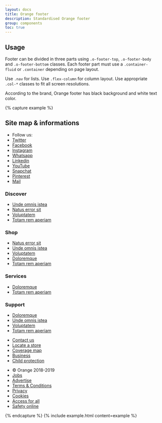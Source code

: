 ```yaml
---
layout: docs
title: Orange footer
description: Standardised Orange footer
group: components
toc: true
---
```


## Usage

Footer can be divided in three parts using `.o-footer-top`, `.o-footer-body` and `.o-footer-bottom` classes.
Each footer part must use a `.container-fluid` or `.container` depending on page layout.

Use `.nav` for lists. Use `.flex-column` for column layout. Use appropriate `.col-*` classes to fit all screen resolutions.

According to the brand, Orange footer has black background and white text color.

{% capture example %}
<footer class="o-footer" role="contentinfo">
    <h2 class="sr-only">Site map & informations</h2>
    <div class="o-footer-top">
        <div class="container">
            <div class="row mb-0">
                <ul class="nav align-items-center">
                  <li class="nav-item"><span class="nav-link">Follow us:</span></li>
                  <li class="nav-item ml-2"><a class="nav-link btn btn-inverse btn-social btn-twitter" href="#"><span class="sr-only">Twitter</span></a></li>
                  <li class="nav-item ml-2"><a class="nav-link btn btn-inverse btn-social btn-facebook" href="#"><span class="sr-only">Facebook</span></a></li>
                  <li class="nav-item ml-2"><a class="nav-link btn btn-inverse btn-social btn-instagram" href="#"><span class="sr-only">Instagram</span></a></li>
                  <li class="nav-item ml-2"><a class="nav-link btn btn-inverse btn-social btn-whatsapp" href="#"><span class="sr-only">Whatsapp</span></a></li>
                  <li class="nav-item ml-2"><a class="nav-link btn btn-inverse btn-social btn-linkedin" href="#"><span class="sr-only">Linkedin</span></a></li>
                  <li class="nav-item ml-2"><a class="nav-link btn btn-inverse btn-social btn-youtube" href="#"><span class="sr-only">YouTube</span></a></li>
                  <li class="nav-item ml-2"><a class="nav-link btn btn-inverse btn-social btn-snapchat" href="#"><span class="sr-only">Snapchat</span></a></li>
                  <li class="nav-item ml-2"><a class="nav-link btn btn-inverse btn-social btn-pinterest" href="#"><span class="sr-only">Pinterest</span></a></li>
                  <li class="nav-item ml-2"><a class="nav-link btn btn-inverse btn-social btn-mail" href="#"><span class="sr-only">Mail</span></a></li>
                </ul>
            </div>
        </div>
    </div>
    <div class="o-footer-body">
        <div class="container">
            <div class="row">
                <div class="col-md-3 col-sm-6">
                    <h3>Discover</h3>
                    <ul class="nav flex-column">
                        <li class="nav-item"><a class="nav-link" href="#">Unde omnis istea</a></li>
                        <li class="nav-item"><a class="nav-link" href="#">Natus error sit</a></li>
                        <li class="nav-item"><a class="nav-link" href="#">Voluptatem</a></li>
                        <li class="nav-item"><a class="nav-link" href="#">Totam rem aperiam</a></li>
                    </ul>
                </div>
                <div class="col-md-3 col-sm-6">
                    <h3>Shop</h3>
                    <ul class="nav flex-column">
                        <li class="nav-item"><a class="nav-link" href="#">Natus error sit</a></li>
                        <li class="nav-item"><a class="nav-link" href="#">Unde omnis istea</a></li>
                        <li class="nav-item"><a class="nav-link" href="#">Voluptatem</a></li>
                        <li class="nav-item"><a class="nav-link" href="#">Doloremque</a></li>
                        <li class="nav-item"><a class="nav-link" href="#">Totam rem aperiam</a></li>
                    </ul>
                </div>
                <div class="col-md-3 col-sm-6">
                    <h3>Services</h3>
                    <ul class="nav flex-column">
                        <li class="nav-item"><a class="nav-link" href="#">Doloremque</a></li>
                        <li class="nav-item"><a class="nav-link" href="#">Totam rem aperiam</a></li>
                    </ul>
                </div>
                <div class="col-md-3 col-sm-6">
                    <h3>Support</h3>
                    <ul class="nav flex-column">
                        <li class="nav-item"><a class="nav-link" href="#">Doloremque</a></li>
                        <li class="nav-item"><a class="nav-link" href="#">Unde omnis istea</a></li>
                        <li class="nav-item"><a class="nav-link" href="#">Voluptatem</a></li>
                        <li class="nav-item"><a class="nav-link" href="#">Totam rem aperiam</a></li>
                    </ul>
                </div>
            </div>
            <div class="row mb-0">
                <ul class="nav">
                    <li class="nav-item"><a class="nav-link" href="#">Contact us</a></li>
                    <li class="nav-item"><a class="nav-link" href="#">Locate a store</a></li>
                    <li class="nav-item"><a class="nav-link" href="#">Coverage map</a></li>
                    <li class="nav-item"><a class="nav-link" href="#">Business</a></li>
                    <li class="nav-item"><a class="nav-link" href="#">Child protection</a></li>
                </ul>
            </div>
        </div>
    </div>
    <div class="o-footer-bottom">
        <div class="container">
            <div class="row mb-0">
                <ul class="nav">
                    <li class="nav-item"><span class="nav-link">© Orange 2018-2019</span></li>
                    <li class="nav-item"><a class="nav-link" href="#">Jobs</a></li>
                    <li class="nav-item"><a class="nav-link" href="#">Advertise</a></li>
                    <li class="nav-item"><a class="nav-link" href="#">Terms & Conditions</a></li>
                    <li class="nav-item"><a class="nav-link" href="#">Privacy</a></li>
                    <li class="nav-item"><a class="nav-link" href="#">Cookies</a></li>
                    <li class="nav-item"><a class="nav-link" href="#">Access for all</a></li>
                    <li class="nav-item"><a class="nav-link" href="#">Safety online</a></li>
                </ul>
            </div>
        </div>
    </div>
</footer>
{% endcapture %} {% include example.html content=example %}
